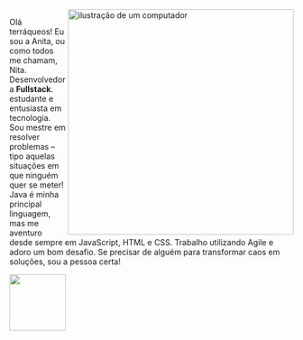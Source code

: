 
<img src="https://raw.githubusercontent.com/MicaelliMedeiros/micaellimedeiros/master/image/computer-illustration.png" alt="ilustração de um computador" min-width="400px" max-width="400px" width="400px" align="right">


<p align="left"> 
Olá terráqueos! Eu sou a Anita, ou como todos me chamam, Nita. Desenvolvedora <strong>Fullstack</strong>.<br>
estudante e entusiasta em tecnologia.
Sou mestre em resolver problemas – tipo aquelas situações em que ninguém quer se meter! 
Java é minha principal linguagem, mas me aventuro desde sempre em JavaScript, HTML e CSS.
Trabalho utilizando Agile e adoro um bom desafio. Se precisar de alguém para transformar caos em soluções, sou a pessoa certa!
</p>

<img src = "https://github.com/user-attachments/assets/705b9c43-5299-4b06-95b3-7d555a1a4dfe" min-width="100px" max-width="100px" width="100px" align="left">
